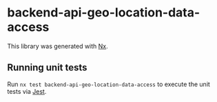 # backend-api-geo-location-data-access

This library was generated with [Nx](https://nx.dev).

## Running unit tests

Run `nx test backend-api-geo-location-data-access` to execute the unit tests via [Jest](https://jestjs.io).
